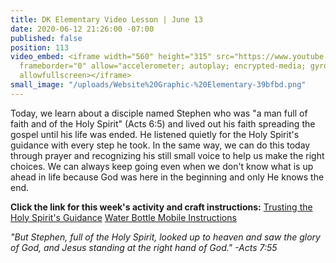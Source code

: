 ```yaml
---
title: DK Elementary Video Lesson | June 13
date: 2020-06-12 21:26:00 -07:00
published: false
position: 113
video_embed: <iframe width="560" height="315" src="https://www.youtube.com/embed/qKf_OPbusaM"
  frameborder="0" allow="accelerometer; autoplay; encrypted-media; gyroscope; picture-in-picture"
  allowfullscreen></iframe>
small_image: "/uploads/Website%20Graphic-%20Elementary-39bfbd.png"
---
```


Today, we learn about a disciple named Stephen who was "a man full of faith and of the Holy Spirit" (Acts 6:5) and lived out his faith spreading the gospel until his life was ended. He listened quietly for the Holy Spirit's guidance with every step he took. In the same way, we can do this today through prayer and recognizing his still small voice to help us make the right choices. We can always keep going even when we don't know what is up ahead in life because God was here in the beginning and only He knows the end.

**Click the link for this week's activity and craft instructions:**
[Trusting the Holy Spirit's Guidance](https://drive.google.com/file/d/1IELngauEmqUGVfjixsnsj3cQ0BBh-tc5/view?usp=sharing)
[Water Bottle Mobile Instructions](https://drive.google.com/file/d/12c7VjsfwoDYp3I-EXOzYHcaSqksC-uI1/view?usp=sharing)

*"But Stephen, full of the Holy Spirit, looked up to heaven and saw the glory of God, and Jesus standing at the right hand of God." -Acts 7:55*